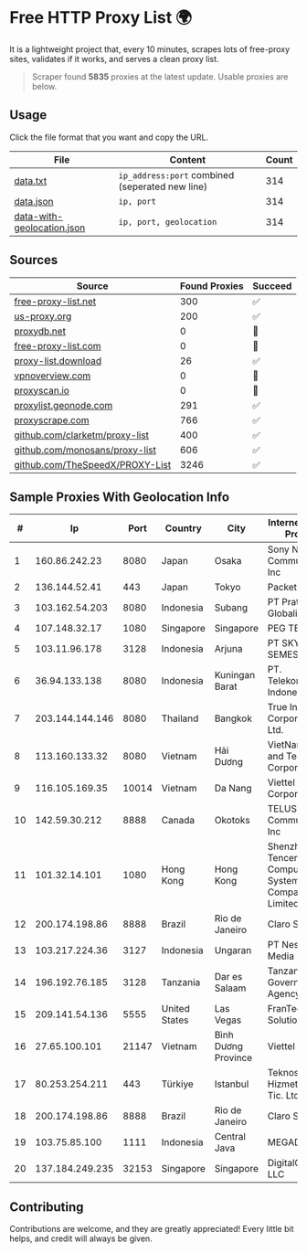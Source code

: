 
# Free HTTP Proxy List 🌍

It is a lightweight project that, every 10 minutes, scrapes lots of free-proxy sites, validates if it works, and serves a clean proxy list.


> Scraper found **5835** proxies at the latest update. Usable proxies are below.

## Usage

Click the file format that you want and copy the URL.


|File|Content|Count|
|----|-------|-----|
|[data.txt](https://raw.githubusercontent.com/themiralay/Proxy-List-World/master/data.txt)|`ip_address:port` combined (seperated new line)|314|
|[data.json](https://raw.githubusercontent.com/themiralay/Proxy-List-World/master/data.json)|`ip, port`|314|
|[data-with-geolocation.json](https://raw.githubusercontent.com/themiralay/Proxy-List-World/master/data-with-geolocation.json)|`ip, port, geolocation`|314|

## Sources

|Source|Found Proxies|Succeed|
|------|-------------|-------|
|[free-proxy-list.net](https://free-proxy-list.net)|300|✅|
|[us-proxy.org](https://www.us-proxy.org)|200|✅|
|[proxydb.net](http://proxydb.net)|0|🚫|
|[free-proxy-list.com](https://free-proxy-list.com/?page=&port=&type%5B%5D=http&type%5B%5D=https&up_time=0&search=Search)|0|🚫|
|[proxy-list.download](https://www.proxy-list.download/HTTP)|26|✅|
|[vpnoverview.com](https://vpnoverview.com/privacy/anonymous-browsing/free-proxy-servers)|0|🚫|
|[proxyscan.io](https://www.proxyscan.io)|0|🚫|
|[proxylist.geonode.com](https://proxylist.geonode.com/api/proxy-list?limit=300&page=1&sort_by=lastChecked&sort_type=desc&protocols=http,https)|291|✅|
|[proxyscrape.com](https://api.proxyscrape.com/v2/?request=displayproxies&protocol=http&timeout=10000&country=all&ssl=all&anonymity=all)|766|✅|
|[github.com/clarketm/proxy-list](https://raw.githubusercontent.com/clarketm/proxy-list/master/proxy-list-raw.txt)|400|✅|
|[github.com/monosans/proxy-list](https://raw.githubusercontent.com/monosans/proxy-list/main/proxies/http.txt)|606|✅|
|[github.com/TheSpeedX/PROXY-List](https://raw.githubusercontent.com/TheSpeedX/PROXY-List/master/http.txt)|3246|✅|


## Sample Proxies With Geolocation Info

|#|Ip|Port|Country|City|Internet Service Provider|
|-|--|----|-------|----|-------------------------|
|1|160.86.242.23|8080|Japan|Osaka|Sony Network Communications Inc|
|2|136.144.52.41|443|Japan|Tokyo|Packet Host, Inc.|
|3|103.162.54.203|8080|Indonesia|Subang|PT Pratama Asia Globalindo|
|4|107.148.32.17|1080|Singapore|Singapore|PEG TECH INC|
|5|103.11.96.178|3128|Indonesia|Arjuna|PT SKYLINE SEMESTA|
|6|36.94.133.138|8080|Indonesia|Kuningan Barat|PT. Telekomunikasi Indonesia|
|7|203.144.144.146|8080|Thailand|Bangkok|True Internet Corporation CO. Ltd.|
|8|113.160.133.32|8080|Vietnam|Hải Dương|VietNam Post and Telecom Corporation|
|9|116.105.169.35|10014|Vietnam|Da Nang|Viettel Corporation|
|10|142.59.30.212|8888|Canada|Okotoks|TELUS Communications Inc|
|11|101.32.14.101|1080|Hong Kong|Hong Kong|Shenzhen Tencent Computer Systems Company Limited|
|12|200.174.198.86|8888|Brazil|Rio de Janeiro|Claro S.A|
|13|103.217.224.36|3127|Indonesia|Ungaran|PT Nesta Indo Media|
|14|196.192.76.185|3128|Tanzania|Dar es Salaam|Tanzania e-Government Agency|
|15|209.141.54.136|5555|United States|Las Vegas|FranTech Solutions|
|16|27.65.100.101|21147|Vietnam|Bình Dương Province|Viettel Group|
|17|80.253.254.211|443|Türkiye|Istanbul|Teknosos Bilisim Hizmetleri VE Tic. Ltd. Sti.|
|18|200.174.198.86|8888|Brazil|Rio de Janeiro|Claro S.A|
|19|103.75.85.100|1111|Indonesia|Central Java|MEGADATA|
|20|137.184.249.235|32153|Singapore|Singapore|DigitalOcean, LLC|



## Contributing

Contributions are welcome, and they are greatly appreciated! Every
little bit helps, and credit will always be given.

